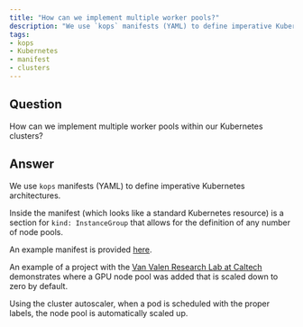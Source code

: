 ```yaml
---
title: "How can we implement multiple worker pools?"
description: "We use `kops` manifests (YAML) to define imperative Kubernetes architectures."
tags:
- kops
- Kubernetes
- manifest
- clusters
---
```


## Question

How can we implement multiple worker pools within our Kubernetes clusters?

## Answer

We use `kops` manifests (YAML) to define imperative Kubernetes architectures.

Inside the manifest (which looks like a standard Kubernetes resource) is a section for `kind: InstanceGroup` that allows for the definition of any number of node pools.

An example manifest is provided [here](https://github.com/cloudposse/geodesic/blob/master/rootfs/templates/kops/default.yaml).

An example of a project with the [Van Valen Research Lab at Caltech](https://github.com/vanvalenlab/kiosk/blob/master/conf/patches/gpu-nodes.yaml) demonstrates where a GPU node pool was added that is scaled down to zero by default.

Using the cluster autoscaler, when a pod is scheduled with the proper labels, the node pool is automatically scaled up.
